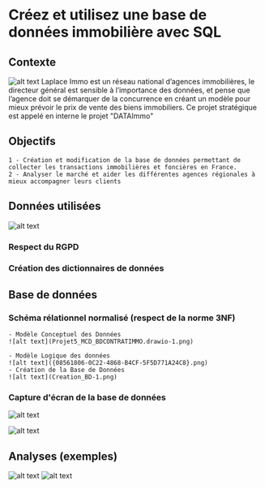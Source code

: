 # Créez et utilisez une base de données immobilière avec SQL

## Contexte
![alt text](image.png)
Laplace Immo est un réseau national d’agences immobilières, le directeur général est sensible à l’importance des données, et pense que l’agence doit se démarquer de la concurrence en créant un modèle pour mieux prévoir le prix de vente des biens immobiliers.
Ce projet stratégique est appelé en interne le projet "DATAImmo"

## Objectifs
    1 - Création et modification de la base de données permettant de collecter les transactions immobilières et foncières en France.
    2 - Analyser le marché et aider les différentes agences régionales à mieux accompagner leurs clients

## Données utilisées
![alt text]({C354DB91-0C93-4C53-9B7B-165F8675AC8B}.png)
### Respect du RGPD
### Création des dictionnaires de données

## Base de données

### Schéma rélationnel normalisé (respect de la norme 3NF)
    - Modèle Conceptuel des Données
    ![alt text](Projet5_MCD_BDCONTRATIMMO.drawio-1.png)

    - Modèle Logique des données
    ![alt text]({08561806-0C22-4868-B4CF-5F5D771A24C8}.png)
    - Création de la Base de Données
    ![alt text](Creation_BD-1.png)

### Capture d'écran de la base de données
![alt text]({7E395D36-4592-4F55-BDB2-41BEEDC1E009}.png)

![alt text]({0D1148D0-4845-4675-A9AB-C8D55792FF52}.png)

## Analyses (exemples)

![alt text]({0A93FC4A-1D3E-4EEC-AEF1-8DD4095C0E1B}.png)
![alt text]({5194A1CD-9202-44EB-BF66-9FCCA78900D8}.png)